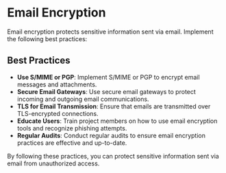 # Email Encryption

Email encryption protects sensitive information sent via email. Implement the following best practices:

## Best Practices

- **Use S/MIME or PGP**: Implement S/MIME or PGP to encrypt email messages and attachments.
- **Secure Email Gateways**: Use secure email gateways to protect incoming and outgoing email communications.
- **TLS for Email Transmission**: Ensure that emails are transmitted over TLS-encrypted connections.
- **Educate Users**: Train project members on how to use email encryption tools and recognize phishing attempts.
- **Regular Audits**: Conduct regular audits to ensure email encryption practices are effective and up-to-date.

By following these practices, you can protect sensitive information sent via email from unauthorized access.
